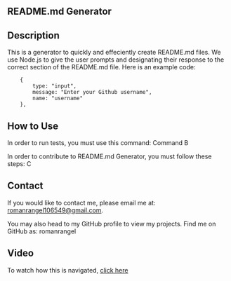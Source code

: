 ## README.md Generator

## Description
This is a generator to quickly and effeciently create README.md files. We use Node.js to give the user prompts and designating their response to the correct section of the README.md file. Here is an example code:

``` 
    {
        type: "input",
        message: "Enter your Github username",
        name: "username"
    },
```

## How to Use

In order to run tests, you must use this command: Command B

In order to contribute to README.md Generator, you must follow these steps:
C

## Contact

If you would like to contact me, please email me at: romanrangel106549@gmail.com.

You may also head to my GitHub profile to view my projects. Find me on GitHub as: romanrangel

## Video

To watch how this is navigated, [click here](https://drive.google.com/file/d/1qfYMNB5mLrHHYwdzwTQPrr_lqx80hRD_/view)